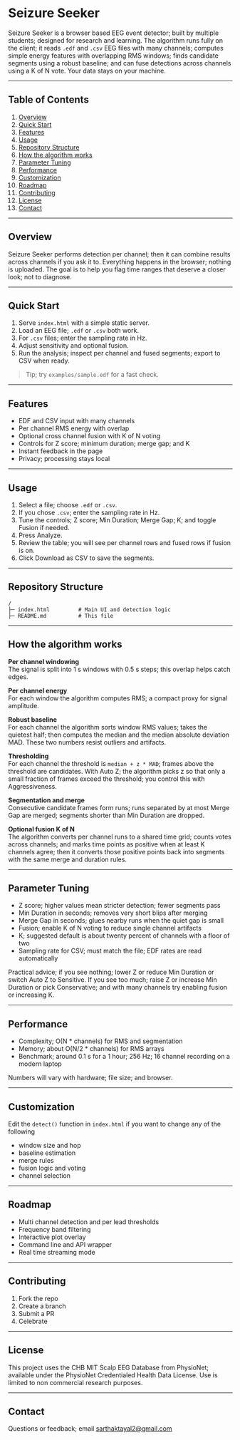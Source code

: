 # Seizure Seeker

Seizure Seeker is a browser based EEG event detector; built by multiple students; designed for research and learning. The algorithm runs fully on the client; it reads `.edf` and `.csv` EEG files with many channels; computes simple energy features with overlapping RMS windows; finds candidate segments using a robust baseline; and can fuse detections across channels using a K of N vote. Your data stays on your machine.

---

## Table of Contents

1. [Overview](#overview)  
2. [Quick Start](#quick-start)  
3. [Features](#features)  
4. [Usage](#usage)  
5. [Repository Structure](#repository-structure)  
6. [How the algorithm works](#how-the-algorithm-works)  
7. [Parameter Tuning](#parameter-tuning)  
8. [Performance](#performance)  
9. [Customization](#customization)  
10. [Roadmap](#roadmap)  
11. [Contributing](#contributing)  
12. [License](#license)  
13. [Contact](#contact)

---

## Overview

Seizure Seeker performs detection per channel; then it can combine results across channels if you ask it to. Everything happens in the browser; nothing is uploaded. The goal is to help you flag time ranges that deserve a closer look; not to diagnose.

---

## Quick Start

1. Serve `index.html` with a simple static server.  
2. Load an EEG file; `.edf` or `.csv` both work.  
3. For `.csv` files; enter the sampling rate in Hz.  
4. Adjust sensitivity and optional fusion.  
5. Run the analysis; inspect per channel and fused segments; export to CSV when ready.

> Tip; try `examples/sample.edf` for a fast check.

---

## Features

* EDF and CSV input with many channels  
* Per channel RMS energy with overlap  
* Optional cross channel fusion with K of N voting  
* Controls for Z score; minimum duration; merge gap; and K  
* Instant feedback in the page  
* Privacy; processing stays local

---

## Usage

1. Select a file; choose `.edf` or `.csv`.  
2. If you chose `.csv`; enter the sampling rate in Hz.  
3. Tune the controls; Z score; Min Duration; Merge Gap; K; and toggle Fusion if needed.  
4. Press Analyze.  
5. Review the table; you will see per channel rows and fused rows if fusion is on.  
6. Click Download as CSV to save the segments.

---

## Repository Structure

```
/
├─ index.html         # Main UI and detection logic
├─ README.md          # This file
```

---

## How the algorithm works

**Per channel windowing**  
The signal is split into 1 s windows with 0.5 s steps; this overlap helps catch edges.  

**Per channel energy**  
For each window the algorithm computes RMS; a compact proxy for signal amplitude.  

**Robust baseline**  
For each channel the algorithm sorts window RMS values; takes the quietest half; then computes the median and the median absolute deviation MAD. These two numbers resist outliers and artifacts.  

**Thresholding**  
For each channel the threshold is `median + z * MAD`; frames above the threshold are candidates. With Auto Z; the algorithm picks z so that only a small fraction of frames exceed the threshold; you control this with Aggressiveness.  

**Segmentation and merge**  
Consecutive candidate frames form runs; runs separated by at most Merge Gap are merged; segments shorter than Min Duration are dropped.  

**Optional fusion K of N**  
The algorithm converts per channel runs to a shared time grid; counts votes across channels; and marks time points as positive when at least K channels agree; then it converts those positive points back into segments with the same merge and duration rules.  

---

## Parameter Tuning

* Z score; higher values mean stricter detection; fewer segments pass  
* Min Duration in seconds; removes very short blips after merging  
* Merge Gap in seconds; glues nearby runs when the quiet gap is small  
* Fusion; enable K of N voting to reduce single channel artifacts  
* K; suggested default is about twenty percent of channels with a floor of two  
* Sampling rate for CSV; must match the file; EDF rates are read automatically

Practical advice; if you see nothing; lower Z or reduce Min Duration or switch Auto Z to Sensitive. If you see too much; raise Z or increase Min Duration or pick Conservative; and with many channels try enabling fusion or increasing K.

---

## Performance

* Complexity; O(N * channels) for RMS and segmentation  
* Memory; about O(N/2 * channels) for RMS arrays  
* Benchmark; around 0.1 s for a 1 hour; 256 Hz; 16 channel recording on a modern laptop

Numbers will vary with hardware; file size; and browser.

---

## Customization

Edit the `detect()` function in `index.html` if you want to change any of the following  
* window size and hop  
* baseline estimation  
* merge rules  
* fusion logic and voting  
* channel selection

---

## Roadmap

* Multi channel detection and per lead thresholds  
* Frequency band filtering  
* Interactive plot overlay  
* Command line and API wrapper  
* Real time streaming mode

---

## Contributing

1. Fork the repo  
2. Create a branch  
3. Submit a PR  
4. Celebrate

---

## License

This project uses the CHB MIT Scalp EEG Database from PhysioNet; available under the PhysioNet Credentialed Health Data License. Use is limited to non commercial research purposes.

---

## Contact

Questions or feedback; email sarthaktayal2@gmail.com
